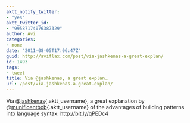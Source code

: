 ```yaml
---
aktt_notify_twitter:
- "yes"
aktt_twitter_id:
- "99587174076387329"
author: Avi
categories:
- none
date: "2011-08-05T17:06:47Z"
guid: http://aviflax.com/post/via-jashkenas-a-great-explan/
id: 1493
tags:
- tweet
title: Via @jashkenas, a great explan…
url: /post/via-jashkenas-a-great-explan/
---
```

Via @[jashkenas](http://twitter.com/jashkenas){.aktt_username}, a great explanation by @[munificentbob](http://twitter.com/munificentbob){.aktt_username} of the advantages of building patterns into language syntax: <a href="http://bit.ly/qPEDc4" rel="nofollow">http://bit.ly/qPEDc4</a>